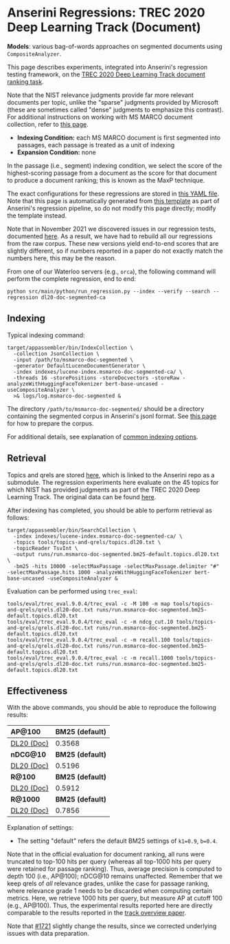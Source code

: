# Anserini Regressions: TREC 2020 Deep Learning Track (Document)

**Models**: various bag-of-words approaches on segmented documents using `CompositeAnalyzer`.

This page describes experiments, integrated into Anserini's regression testing framework, on the [TREC 2020 Deep Learning Track document ranking task](https://trec.nist.gov/data/deep2020.html).

Note that the NIST relevance judgments provide far more relevant documents per topic, unlike the "sparse" judgments provided by Microsoft (these are sometimes called "dense" judgments to emphasize this contrast).
For additional instructions on working with MS MARCO document collection, refer to [this page](../../docs/experiments-msmarco-doc.md).

+ **Indexing Condition:** each MS MARCO document is first segmented into passages, each passage is treated as a unit of indexing
+ **Expansion Condition:** none

In the passage (i.e., segment) indexing condition, we select the score of the highest-scoring passage from a document as the score for that document to produce a document ranking; this is known as the MaxP technique.

The exact configurations for these regressions are stored in [this YAML file](../../src/main/resources/regression/dl20-doc-segmented-ca.yaml).
Note that this page is automatically generated from [this template](../../src/main/resources/docgen/templates/dl20-doc-segmented-ca.template) as part of Anserini's regression pipeline, so do not modify this page directly; modify the template instead.

Note that in November 2021 we discovered issues in our regression tests, documented [here](../../docs/experiments-msmarco-doc-doc2query-details.md).
As a result, we have had to rebuild all our regressions from the raw corpus.
These new versions yield end-to-end scores that are slightly different, so if numbers reported in a paper do not exactly match the numbers here, this may be the reason.

From one of our Waterloo servers (e.g., `orca`), the following command will perform the complete regression, end to end:

```
python src/main/python/run_regression.py --index --verify --search --regression dl20-doc-segmented-ca
```

## Indexing

Typical indexing command:

```
target/appassembler/bin/IndexCollection \
  -collection JsonCollection \
  -input /path/to/msmarco-doc-segmented \
  -generator DefaultLuceneDocumentGenerator \
  -index indexes/lucene-index.msmarco-doc-segmented-ca/ \
  -threads 16 -storePositions -storeDocvectors -storeRaw -analyzeWithHuggingFaceTokenizer bert-base-uncased -useCompositeAnalyzer \
  >& logs/log.msmarco-doc-segmented &
```

The directory `/path/to/msmarco-doc-segmented/` should be a directory containing the segmented corpus in Anserini's jsonl format.
See [this page](../../docs/experiments-msmarco-doc-doc2query-details.md) for how to prepare the corpus.

For additional details, see explanation of [common indexing options](../../docs/common-indexing-options.md).

## Retrieval

Topics and qrels are stored [here](https://github.com/castorini/anserini-tools/tree/master/topics-and-qrels), which is linked to the Anserini repo as a submodule.
The regression experiments here evaluate on the 45 topics for which NIST has provided judgments as part of the TREC 2020 Deep Learning Track.
The original data can be found [here](https://trec.nist.gov/data/deep2020.html).

After indexing has completed, you should be able to perform retrieval as follows:

```
target/appassembler/bin/SearchCollection \
  -index indexes/lucene-index.msmarco-doc-segmented-ca/ \
  -topics tools/topics-and-qrels/topics.dl20.txt \
  -topicReader TsvInt \
  -output runs/run.msmarco-doc-segmented.bm25-default.topics.dl20.txt \
  -bm25 -hits 10000 -selectMaxPassage -selectMaxPassage.delimiter "#" -selectMaxPassage.hits 1000 -analyzeWithHuggingFaceTokenizer bert-base-uncased -useCompositeAnalyzer &
```

Evaluation can be performed using `trec_eval`:

```
tools/eval/trec_eval.9.0.4/trec_eval -c -M 100 -m map tools/topics-and-qrels/qrels.dl20-doc.txt runs/run.msmarco-doc-segmented.bm25-default.topics.dl20.txt
tools/eval/trec_eval.9.0.4/trec_eval -c -m ndcg_cut.10 tools/topics-and-qrels/qrels.dl20-doc.txt runs/run.msmarco-doc-segmented.bm25-default.topics.dl20.txt
tools/eval/trec_eval.9.0.4/trec_eval -c -m recall.100 tools/topics-and-qrels/qrels.dl20-doc.txt runs/run.msmarco-doc-segmented.bm25-default.topics.dl20.txt
tools/eval/trec_eval.9.0.4/trec_eval -c -m recall.1000 tools/topics-and-qrels/qrels.dl20-doc.txt runs/run.msmarco-doc-segmented.bm25-default.topics.dl20.txt
```

## Effectiveness

With the above commands, you should be able to reproduce the following results:

| **AP@100**                                                                                                   | **BM25 (default)**|
|:-------------------------------------------------------------------------------------------------------------|-----------|
| [DL20 (Doc)](https://trec.nist.gov/data/deep2020.html)                                                       | 0.3568    |
| **nDCG@10**                                                                                                  | **BM25 (default)**|
| [DL20 (Doc)](https://trec.nist.gov/data/deep2020.html)                                                       | 0.5196    |
| **R@100**                                                                                                    | **BM25 (default)**|
| [DL20 (Doc)](https://trec.nist.gov/data/deep2020.html)                                                       | 0.5912    |
| **R@1000**                                                                                                   | **BM25 (default)**|
| [DL20 (Doc)](https://trec.nist.gov/data/deep2020.html)                                                       | 0.7856    |

Explanation of settings:

+ The setting "default" refers the default BM25 settings of `k1=0.9`, `b=0.4`.

Note that in the official evaluation for document ranking, all runs were truncated to top-100 hits per query (whereas all top-1000 hits per query were retained for passage ranking).
Thus, average precision is computed to depth 100 (i.e., AP@100); nDCG@10 remains unaffected.
Remember that we keep qrels of _all_ relevance grades, unlike the case for passage ranking, where relevance grade 1 needs to be discarded when computing certain metrics.
Here, we retrieve 1000 hits per query, but measure AP at cutoff 100 (e.g., AP@100).
Thus, the experimental results reported here are directly comparable to the results reported in the [track overview paper](https://arxiv.org/abs/2102.07662).

Note that [#1721](https://github.com/castorini/anserini/issues/1721) slightly change the results, since we corrected underlying issues with data preparation.
